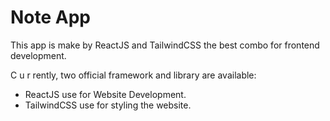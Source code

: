 # Note App

This app is make by ReactJS and TailwindCSS the best combo for frontend development.

C u r rently, two official framework and  library are available:

- ReactJS use for Website Development.
- TailwindCSS use for styling the website.
